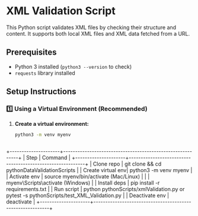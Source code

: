 
# XML Validation Script

This Python script validates XML files by checking their structure and content. It supports both local XML files and XML data fetched from a URL.

## Prerequisites

- Python 3 installed (`python3 --version` to check)
- `requests` library installed

## Setup Instructions

### 1️⃣ Using a Virtual Environment (Recommended)
1. **Create a virtual environment:**
   ```bash
   python3 -m venv myenv



+---------------------+-----------------------------------------------------------+
| Step               | Command                                                   |
+---------------------+-----------------------------------------------------------+
| Clone repo        | git clone <repo-url> && cd pythonDataValidationScripts    |
| Create virtual env| python3 -m venv myenv                                     |
| Activate env      | source myenv/bin/activate (Mac/Linux)                     |
|                   | myenv\Scripts\activate (Windows)                          |
| Install deps      | pip install -r requirements.txt                           |
| Run script       | python pythonScripts/xmlValidation.py or pytest -s pythonScripts/test_XML_Validation.py                                   |
| Deactivate env   | deactivate                                                 |
+---------------------+-----------------------------------------------------------+

